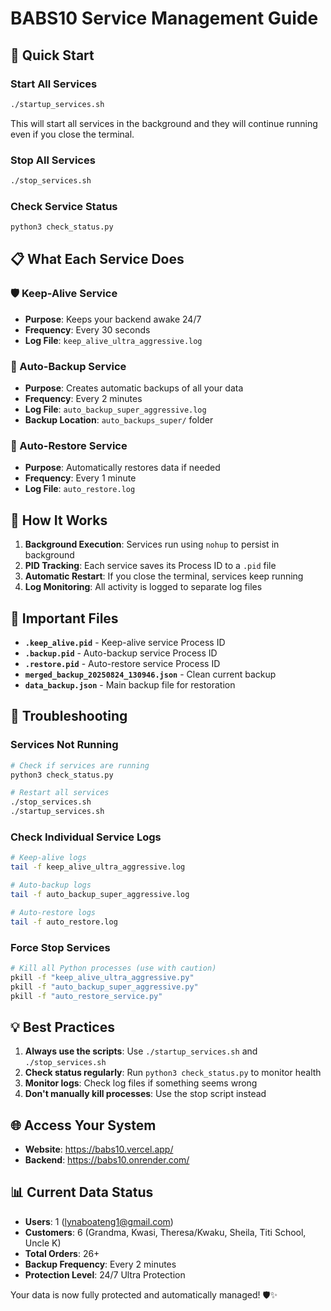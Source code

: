 # BABS10 Service Management Guide

## 🚀 Quick Start

### Start All Services
```bash
./startup_services.sh
```
This will start all services in the background and they will continue running even if you close the terminal.

### Stop All Services
```bash
./stop_services.sh
```

### Check Service Status
```bash
python3 check_status.py
```

## 📋 What Each Service Does

### 🛡️ Keep-Alive Service
- **Purpose**: Keeps your backend awake 24/7
- **Frequency**: Every 30 seconds
- **Log File**: `keep_alive_ultra_aggressive.log`

### 🔄 Auto-Backup Service
- **Purpose**: Creates automatic backups of all your data
- **Frequency**: Every 2 minutes
- **Log File**: `auto_backup_super_aggressive.log`
- **Backup Location**: `auto_backups_super/` folder

### 🔄 Auto-Restore Service
- **Purpose**: Automatically restores data if needed
- **Frequency**: Every 1 minute
- **Log File**: `auto_restore.log`

## 🔧 How It Works

1. **Background Execution**: Services run using `nohup` to persist in background
2. **PID Tracking**: Each service saves its Process ID to a `.pid` file
3. **Automatic Restart**: If you close the terminal, services keep running
4. **Log Monitoring**: All activity is logged to separate log files

## 📁 Important Files

- **`.keep_alive.pid`** - Keep-alive service Process ID
- **`.backup.pid`** - Auto-backup service Process ID  
- **`.restore.pid`** - Auto-restore service Process ID
- **`merged_backup_20250824_130946.json`** - Clean current backup
- **`data_backup.json`** - Main backup file for restoration

## 🚨 Troubleshooting

### Services Not Running
```bash
# Check if services are running
python3 check_status.py

# Restart all services
./stop_services.sh
./startup_services.sh
```

### Check Individual Service Logs
```bash
# Keep-alive logs
tail -f keep_alive_ultra_aggressive.log

# Auto-backup logs  
tail -f auto_backup_super_aggressive.log

# Auto-restore logs
tail -f auto_restore.log
```

### Force Stop Services
```bash
# Kill all Python processes (use with caution)
pkill -f "keep_alive_ultra_aggressive.py"
pkill -f "auto_backup_super_aggressive.py"
pkill -f "auto_restore_service.py"
```

## 💡 Best Practices

1. **Always use the scripts**: Use `./startup_services.sh` and `./stop_services.sh`
2. **Check status regularly**: Run `python3 check_status.py` to monitor health
3. **Monitor logs**: Check log files if something seems wrong
4. **Don't manually kill processes**: Use the stop script instead

## 🌐 Access Your System

- **Website**: https://babs10.vercel.app/
- **Backend**: https://babs10.onrender.com/

## 📊 Current Data Status

- **Users**: 1 (lynaboateng1@gmail.com)
- **Customers**: 6 (Grandma, Kwasi, Theresa/Kwaku, Sheila, Titi School, Uncle K)
- **Total Orders**: 26+
- **Backup Frequency**: Every 2 minutes
- **Protection Level**: 24/7 Ultra Protection

Your data is now fully protected and automatically managed! 🛡️✨
